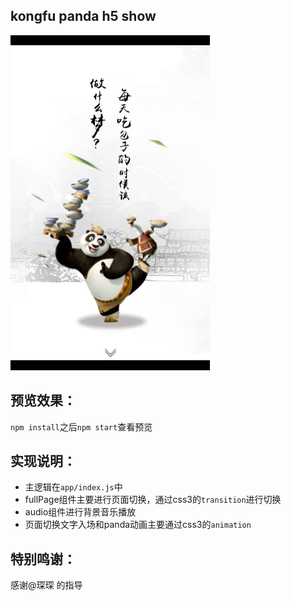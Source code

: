 kongfu panda h5 show
--

![image](https://github.com/sysuzhyupeng/h5-panda/raw/master/resources/img/preview.png)

预览效果：
-
  `npm install`之后`npm start`查看预览
  
  
实现说明：
-
  * 主逻辑在`app/index.js`中
  * fullPage组件主要进行页面切换，通过css3的`transition`进行切换
  * audio组件进行背景音乐播放
  * 页面切换文字入场和panda动画主要通过css3的`animation`
 
特别鸣谢：
-
  感谢@琛琛 的指导
